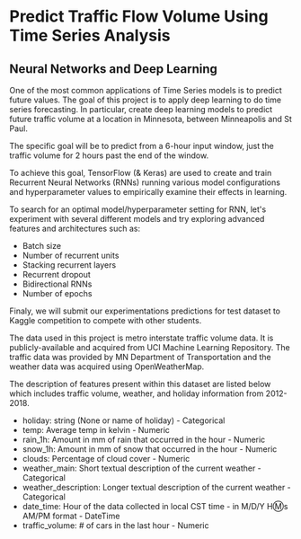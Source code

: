 # Predict Traffic Flow Volume Using Time Series Analysis
## Neural Networks and Deep Learning

One of the most common applications of Time Series models is to predict future values. The goal of this project is to apply deep learning to do time series forecasting. In particular, create deep learning models to predict future traffic volume at a location in Minnesota, between Minneapolis and St Paul.

The specific goal will be to predict from a 6-hour input window, just the traffic volume for 2 hours past the end of the window.

To achieve this goal, TensorFlow (& Keras) are used to create and train Recurrent Neural Networks (RNNs) running various model configurations and hyperparameter values to empirically examine their effects in learning.

To search for an optimal model/hyperparameter setting for RNN, let's experiment with several different models and try exploring advanced features and architectures such as:

- Batch size
- Number of recurrent units
- Stacking recurrent layers
- Recurrent dropout
- Bidirectional RNNs
- Number of epochs

Finaly, we will submit our experimentations predictions for test dataset to Kaggle competition to compete with other students.

The data used in this project is metro interstate traffic volume data. It is publicly-available and acquired from UCI Machine Learning Repository. The traffic data was provided by MN Department of Transportation and the weather data was acquired using OpenWeatherMap.

The description of features present within this dataset are listed below which includes traffic volume, weather, and holiday information from 2012-2018.

- holiday: string (None or name of holiday) - Categorical
- temp: Average temp in kelvin - Numeric
- rain_1h: Amount in mm of rain that occurred in the hour - Numeric
- snow_1h: Amount in mm of snow that occurred in the hour - Numeric
- clouds: Percentage of cloud cover - Numeric
- weather_main: Short textual description of the current weather - Categorical
- weather_description: Longer textual description of the current weather - Categorical
- date_time: Hour of the data collected in local CST time - in M/D/Y H:m:s AM/PM format - DateTime
- traffic_volume: # of cars in the last hour - Numeric
